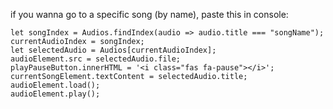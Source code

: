 if you wanna go to a specific song (by name), paste this in console:

```
let songIndex = Audios.findIndex(audio => audio.title === "songName");
currentAudioIndex = songIndex;
let selectedAudio = Audios[currentAudioIndex];
audioElement.src = selectedAudio.file;
playPauseButton.innerHTML = '<i class="fas fa-pause"></i>';
currentSongElement.textContent = selectedAudio.title;
audioElement.load();
audioElement.play();
```
